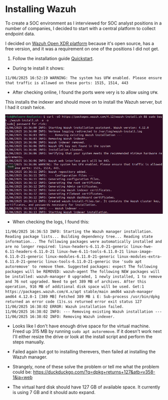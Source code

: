 # Installing Wazuh

To create a SOC environment as I interviewed for SOC analyst positions in a number of companies, I decided to start with a central platform to collect endpoint data.

I decided on [Wazuh Open XDR platform](https://wazuh.com/) because it's open source, has a free version, and it was a requirement on one of the positions I did not get.

1. Follow the installation guide [Quickstart](https://documentation.wazuh.com/current/quickstart.html).

* During te install it shows:

```Log
11/06/2025 16:52:19 WARNING: The system has UFW enabled. Please ensure that traffic is allowed on these ports: 1515, 1514, 443
```

* After checking online, I found the ports were very is to allow using `UFW`.

This installs the indexer and should move on to install the Wazuh server, but I had it crash twice.

<img src="images/wazuh-indexer.png">

* When checking the logs, I found this:

```Log
11/06/2025 16:36:53 INFO: Starting the Wazuh manager installation.
Reading package lists... Building dependency tree... Reading state information... The following packages were automatically installed and are no longer required: linux-headers-6.11.0-21-generic linux-hwe-6.11-headers-6.11.0-21 linux-hwe-6.11-tools-6.11.0-21 linux-image-6.11.0-21-generic linux-modules-6.11.0-21-generic linux-modules-extra-6.11.0-21-generic linux-tools-6.11.0-21-generic Use 'sudo apt autoremove' to remove them. Suggested packages: expect The following packages will be REMOVED: wazuh-agent The following NEW packages will be installed: wazuh-manager 0 upgraded, 1 newly installed, 1 to remove and 76 not upgraded. Need to get 389 MB of archives. After this operation, 916 MB of additional disk space will be used. Get:1 https://packages.wazuh.com/4.x/apt stable/main amd64 wazuh-manager amd64 4.12.0-1 [389 MB] Fetched 389 MB i E: Sub-process /usr/bin/dpkg returned an error code (1)s.ss returned error exit status 127
11/06/2025 16:38:02 ERROR: Wazuh installation failed.
11/06/2025 16:38:02 INFO: --- Removing existing Wazuh installation ---
11/06/2025 16:38:02 INFO: Removing Wazuh indexer.
```

* Looks like I don't have enough drive space for the virtual machine. Freed up 315 MB by running `sudo apt autoremove`. If it doesn't work next I'll either resize the drive or look at the install script and perform the steps manually.

* Failed again but got to installing therevers, then failed at installing the Wazuh manager.
* Strangely, none of these solve the problem or tell me what the problem could be: https://duckduckgo.com/?q=dpkg+returns+127&atb=v358-1&ia=web

* The virtual hard disk should have 127 GB of available space. It currently is using 7 GB and it should auto expand.
